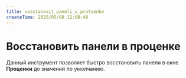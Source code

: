 ```yaml
---
title: vosstanovit_paneli_v_protsenke
createTime: 2025/05/08 12:08:48
---
```

# Восстановить панели в проценке
Данный инструмент позволяет быстро восстановить панели в окне **Проценки** до значений по умолчанию.
